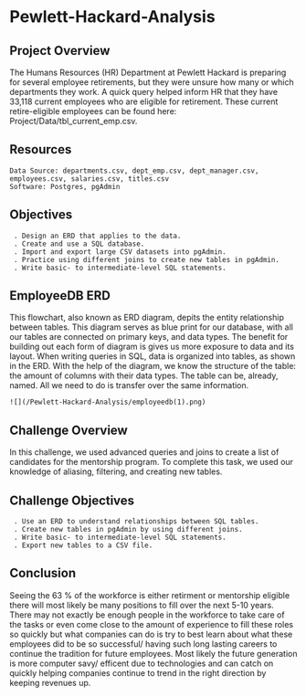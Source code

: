# Pewlett-Hackard-Analysis

## Project Overview
The Humans Resources (HR) Department at Pewlett Hackard is preparing for several employee retirements, 
but they were unsure how many or which departments they work. A quick query helped inform HR that they have 
33,118 current employees who are eligible for retirement. These current retire-eligible employees can be found here:
Project/Data/tbl_current_emp.csv.

## Resources
    Data Source: departments.csv, dept_emp.csv, dept_manager.csv, employees.csv, salaries.csv, titles.csv
    Software: Postgres, pgAdmin
    
    
## Objectives
     . Design an ERD that applies to the data.
     . Create and use a SQL database.
     . Import and export large CSV datasets into pgAdmin.
     . Practice using different joins to create new tables in pgAdmin.
     . Write basic- to intermediate-level SQL statements.
     
     
## EmployeeDB ERD
   This flowchart, also known as ERD diagram, depits the entity relationship between tables. 
   This diagram serves as blue print for our database, with all our tables are connected on primary keys,
   and data types. The benefit for building out each form of diagram is gives us more exposure to data and its layout.
   When writing queries in SQL, data is organized into tables, as shown in the ERD. With the help of the diagram, 
   we know the structure of the table: the amount of columns with their data types. The table can be, already, named. 
   All we need to do is transfer over the same information.

    ![](/Pewlett-Hackard-Analysis/employeedb(1).png)
   
     
     
     
     
## Challenge Overview
   In this challenge, we used advanced queries and joins to create a list of candidates for the mentorship program. 
   To complete this task, we used our knowledge of aliasing, filtering, and creating new tables.
   
   
## Challenge Objectives
     . Use an ERD to understand relationships between SQL tables.
     . Create new tables in pgAdmin by using different joins.
     . Write basic- to intermediate-level SQL statements.
     . Export new tables to a CSV file.
     
## Conclusion
   Seeing the 63 % of the workforce is either retirment or mentorship eligible there will most likely be many positions to 
   fill over the next 5-10 years. There may not exactly be enough people in the workforce to take care of the tasks or even 
   come close to the amount of experience to fill these roles so quickly but what companies can do is try to best learn about 
   what these employees did to be so successful/ having such long lasting careers to continue the tradition for future employees. 
   Most likely the future generation is more computer savy/ efficent due to technologies and can catch on quickly helping companies 
   continue to trend in the right direction by keeping revenues up.
